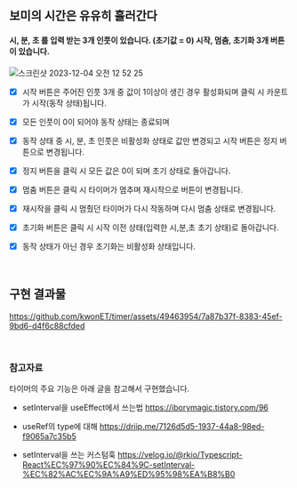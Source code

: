 ## 보미의 시간은 유유히 흘러간다

#### 시, 분, 초 를 입력 받는 3개 인풋이 있습니다. (초기값 = 0) 시작, 멈춤, 초기화 3개 버튼이 있습니다.

![스크린샷 2023-12-04 오전 12 52 25](https://github.com/kwonET/timer/assets/49463954/4b577cf8-2fb9-4e5f-828f-c4a51cf9b76b)


- [x] 시작 버튼은 주어진 인풋 3개 중 값이 1이상이 생긴 경우 활성화되며 클릭 시 카운트가 시작(동작 상태)됩니다.
- [x] 모든 인풋이 0이 되어야 동작 상태는 종료되며
- [x] 동작 상태 중 시, 분, 초 인풋은 비활성화 상태로 값만 변경되고 시작 버튼은 정지 버튼으로 변경됩니다.
- [x] 정지 버튼을 클릭 시 모든 값은 0이 되며 초기 상태로 돌아갑니다.

- [x] 멈춤 버튼은 클릭 시 타이머가 멈추며 재시작으로 버튼이 변경됩니다.
- [x] 재시작을 클릭 시 멈췄던 타이머가 다시 작동하며 다시 멈춤 상태로 변경됩니다.
- [x] 초기화 버튼은 클릭 시 시작 이전 상태(입력한 시,분,초 초기 상태)로 돌아갑니다.
- [x] 동작 상태가 아닌 경우 초기화는 비활성화 상태입니다.

<br/>

## 구현 결과물

https://github.com/kwonET/timer/assets/49463954/7a87b37f-8383-45ef-9bd6-d4f6c88cfded

<br/>

### 참고자료

타이머의 주요 기능은 아래 글을 참고해서 구현했습니다.

- setInterval을 useEffect에서 쓰는법
  https://iborymagic.tistory.com/96

- useRef의 type에 대해
  https://driip.me/7126d5d5-1937-44a8-98ed-f9065a7c35b5

- setInterval을 쓰는 커스텀훅
  https://velog.io/@rkio/Typescript-React%EC%97%90%EC%84%9C-setInterval-%EC%82%AC%EC%9A%A9%ED%95%98%EA%B8%B0
